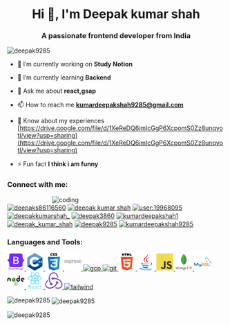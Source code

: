 <h1 align="center">Hi 👋, I'm Deepak kumar shah</h1>
<h3 align="center">A passionate frontend developer from India</h3>

<p align="left"> <img src="https://komarev.com/ghpvc/?username=deepak9285&label=Profile%20views&color=0e75b6&style=flat" alt="deepak9285" /> </p>

- 🔭 I’m currently working on **Study Notion**

- 🌱 I’m currently learning **Backend**

- 💬 Ask me about **react,gsap**

- 📫 How to reach me **kumardeepakshah9285@gmail.com**

- 📄 Know about my experiences [https://drive.google.com/file/d/1XeReDQ6imIcGgP6XcpomS0Zz8unqvotl/view?usp=sharing](https://drive.google.com/file/d/1XeReDQ6imIcGgP6XcpomS0Zz8unqvotl/view?usp=sharing)

- ⚡ Fun fact **I think i am funny**

<h3 align="left">Connect with me:</h3>
<img align="right" alt="coding" width="400" src="https://rajacepat.com/assets/frontend/img/webdev.gif">
<p align="left">
<a href="https://twitter.com/deepaks86116560" target="blank"><img align="center" src="https://raw.githubusercontent.com/rahuldkjain/github-profile-readme-generator/master/src/images/icons/Social/twitter.svg" alt="deepaks86116560" height="30" width="40" /></a>
<a href="https://linkedin.com/in/deepak kumar shah" target="blank"><img align="center" src="https://raw.githubusercontent.com/rahuldkjain/github-profile-readme-generator/master/src/images/icons/Social/linked-in-alt.svg" alt="deepak kumar shah" height="30" width="40" /></a>
<a href="https://stackoverflow.com/users/user:19968095" target="blank"><img align="center" src="https://raw.githubusercontent.com/rahuldkjain/github-profile-readme-generator/master/src/images/icons/Social/stack-overflow.svg" alt="user:19968095" height="30" width="40" /></a>
<a href="https://instagram.com/deepakkumarshah_" target="blank"><img align="center" src="https://raw.githubusercontent.com/rahuldkjain/github-profile-readme-generator/master/src/images/icons/Social/instagram.svg" alt="deepakkumarshah_" height="30" width="40" /></a>
<a href="https://www.codechef.com/users/deepak3860" target="blank"><img align="center" src="https://cdn.jsdelivr.net/npm/simple-icons@3.1.0/icons/codechef.svg" alt="deepak3860" height="30" width="40" /></a>
<a href="https://www.hackerrank.com/kumardeepakshah1" target="blank"><img align="center" src="https://raw.githubusercontent.com/rahuldkjain/github-profile-readme-generator/master/src/images/icons/Social/hackerrank.svg" alt="kumardeepakshah1" height="30" width="40" /></a>
<a href="https://codeforces.com/profile/deepak_kumar_shah" target="blank"><img align="center" src="https://raw.githubusercontent.com/rahuldkjain/github-profile-readme-generator/master/src/images/icons/Social/codeforces.svg" alt="deepak_kumar_shah" height="30" width="40" /></a>
<a href="https://www.leetcode.com/deepak9285" target="blank"><img align="center" src="https://raw.githubusercontent.com/rahuldkjain/github-profile-readme-generator/master/src/images/icons/Social/leet-code.svg" alt="deepak9285" height="30" width="40" /></a>
<a href="https://auth.geeksforgeeks.org/user/kumardeepakshah9285" target="blank"><img align="center" src="https://raw.githubusercontent.com/rahuldkjain/github-profile-readme-generator/master/src/images/icons/Social/geeks-for-geeks.svg" alt="kumardeepakshah9285" height="30" width="40" /></a>
</p>

<h3 align="left">Languages and Tools:</h3>
<p align="left"> <a href="https://getbootstrap.com" target="_blank" rel="noreferrer"> <img src="https://raw.githubusercontent.com/devicons/devicon/master/icons/bootstrap/bootstrap-plain-wordmark.svg" alt="bootstrap" width="40" height="40"/> </a> <a href="https://www.w3schools.com/cpp/" target="_blank" rel="noreferrer"> <img src="https://raw.githubusercontent.com/devicons/devicon/master/icons/cplusplus/cplusplus-original.svg" alt="cplusplus" width="40" height="40"/> </a> <a href="https://www.w3schools.com/css/" target="_blank" rel="noreferrer"> <img src="https://raw.githubusercontent.com/devicons/devicon/master/icons/css3/css3-original-wordmark.svg" alt="css3" width="40" height="40"/> </a> <a href="https://expressjs.com" target="_blank" rel="noreferrer"> <img src="https://raw.githubusercontent.com/devicons/devicon/master/icons/express/express-original-wordmark.svg" alt="express" width="40" height="40"/> </a> <a href="https://cloud.google.com" target="_blank" rel="noreferrer"> <img src="https://www.vectorlogo.zone/logos/google_cloud/google_cloud-icon.svg" alt="gcp" width="40" height="40"/> </a> <a href="https://git-scm.com/" target="_blank" rel="noreferrer"> <img src="https://www.vectorlogo.zone/logos/git-scm/git-scm-icon.svg" alt="git" width="40" height="40"/> </a> <a href="https://www.w3.org/html/" target="_blank" rel="noreferrer"> <img src="https://raw.githubusercontent.com/devicons/devicon/master/icons/html5/html5-original-wordmark.svg" alt="html5" width="40" height="40"/> </a> <a href="https://www.java.com" target="_blank" rel="noreferrer"> <img src="https://raw.githubusercontent.com/devicons/devicon/master/icons/java/java-original.svg" alt="java" width="40" height="40"/> </a> <a href="https://developer.mozilla.org/en-US/docs/Web/JavaScript" target="_blank" rel="noreferrer"> <img src="https://raw.githubusercontent.com/devicons/devicon/master/icons/javascript/javascript-original.svg" alt="javascript" width="40" height="40"/> </a> <a href="https://www.mongodb.com/" target="_blank" rel="noreferrer"> <img src="https://raw.githubusercontent.com/devicons/devicon/master/icons/mongodb/mongodb-original-wordmark.svg" alt="mongodb" width="40" height="40"/> </a> <a href="https://www.mysql.com/" target="_blank" rel="noreferrer"> <img src="https://raw.githubusercontent.com/devicons/devicon/master/icons/mysql/mysql-original-wordmark.svg" alt="mysql" width="40" height="40"/> </a> <a href="https://nodejs.org" target="_blank" rel="noreferrer"> <img src="https://raw.githubusercontent.com/devicons/devicon/master/icons/nodejs/nodejs-original-wordmark.svg" alt="nodejs" width="40" height="40"/> </a> <a href="https://reactjs.org/" target="_blank" rel="noreferrer"> <img src="https://raw.githubusercontent.com/devicons/devicon/master/icons/react/react-original-wordmark.svg" alt="react" width="40" height="40"/> </a> <a href="https://redux.js.org" target="_blank" rel="noreferrer"> <img src="https://raw.githubusercontent.com/devicons/devicon/master/icons/redux/redux-original.svg" alt="redux" width="40" height="40"/> </a> <a href="https://tailwindcss.com/" target="_blank" rel="noreferrer"> <img src="https://www.vectorlogo.zone/logos/tailwindcss/tailwindcss-icon.svg" alt="tailwind" width="40" height="40"/> </a> </p>

<p><img align="left" src="https://github-readme-stats.vercel.app/api/top-langs?username=deepak9285&show_icons=true&locale=en&layout=compact" alt="deepak9285" /></p>

<p>&nbsp;<img align="center" src="https://github-readme-stats.vercel.app/api?username=deepak9285&show_icons=true&locale=en" alt="deepak9285" /></p>

<p><img align="center" src="https://github-readme-streak-stats.herokuapp.com/?user=deepak9285&" alt="deepak9285" /></p>

